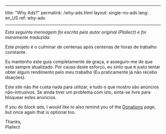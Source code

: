 * * *

title: "Why Ads?" permalink: /why-ads.html layout: single-no-ads lang: en_US ref: why-ads

* * *

*Esta seguinte mensagem foi escrita pelo autor original (Plailect) e foi meramente traduzida:*   
  
Este projeto é o culminar de centenas após centenas de horas de trabalho constante.

Eu mantenho este guia completamente de graça, e asseguro-me de que está sempre atualizado. Por causa deste esforço, eu sinto que é justo tentar obter algum rendimento pelo meu trabalho (Eu praticamente já não recebo doações).

Este site não lhe custa nada para utilizar, e tudo o que mostro são anúncios não-intrusivos. Se ainda tiver um problema com isto, sinta-se livre para bloquear estes anúncios.

If you do block ads, I would like to also remind you of the [Donations](donations) page, but once again that is optional too.

Thanks,  
Plailect